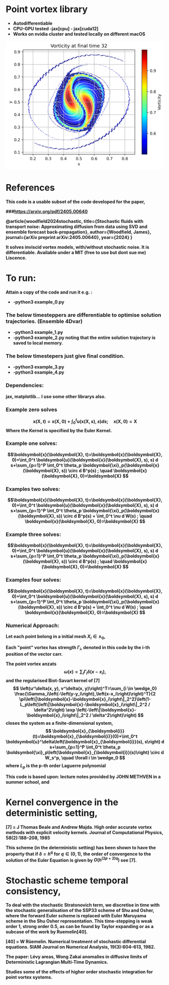 
# Point vortex library

- <strong>Autodifferentiable<strong>
- <strong>CPU-GPU tested -jax[cpu] - jax[cuda12]<strong>
- <strong>Works on nvidia cluster and tested locally on different macOS<strong>

![image of final solution](Final_time_vorticity.png)

# References 

This code is a usable subset of the code developed for the paper,

###https://arxiv.org/pdf/2405.00640

@article{woodfield2024stochastic,
  title={Stochastic fluids with transport noise: Approximating diffusion from data using SVD and ensemble forecast back-propagation},
  author={Woodfield, James},
  journal={arXiv preprint arXiv:2405.00640},
  year={2024}
}

It solves inviscid vortex models, with/without stochastic noise. It is differentiable. Available under a MIT (free to use but dont sue me) Liscence.  

# To run:
Attain a copy of the code and run it e.g. : 
- <strong>-python3 example_0.py<strong>

### The below timesteppers are differentiable to optimise solution trajectories. (Ensemble 4Dvar)
- <strong>-python3 example_1.py<strong>
- <strong>-python3 example_2.py<strong>
noting that the entire solution trajectory is saved to local memory. 

### The below timestepers just give final condition.
- <strong>-python3 example_3.py<strong>
- <strong>-python3 example_4.py<strong>

### Dependencies: 
jax, matplotlib... I use some other librarys also. 

### Example zero solves
$$\boldsymbol{x}(\boldsymbol{X}, t)=\boldsymbol{x}(\boldsymbol{X}, 0)+\int_0^t \boldsymbol{u}(\boldsymbol{x}(\boldsymbol{X}, s), s) d s; \quad \boldsymbol{x}(\boldsymbol{X}, 0)=\boldsymbol{X}
$$
Where the Kernel is specified by the Euler Kernel. 

### Example one solves: 
$$\boldsymbol{x}(\boldsymbol{X}, t)=\boldsymbol{x}(\boldsymbol{X}, 0)+\int_0^t \boldsymbol{u}(\boldsymbol{x}(\boldsymbol{X}, s), s) d s+\sum_{p=1}^P \int_0^t \theta_p \boldsymbol{\xi}_p(\boldsymbol{x}(\boldsymbol{X}, s)) \circ d B^p(s) ; \quad \boldsymbol{x}(\boldsymbol{X}, 0)=\boldsymbol{X}
$$

### Examples two solves: 
$$\boldsymbol{x}(\boldsymbol{X}, t)=\boldsymbol{x}(\boldsymbol{X}, 0)+\int_0^t \boldsymbol{u}(\boldsymbol{x}(\boldsymbol{X}, s), s) d s+\sum_{p=1}^P \int_0^t \theta_p \boldsymbol{\xi}_p(\boldsymbol{x}(\boldsymbol{X}, s)) \circ d B^p(s) +  \int_0^t \nu d W(s) ; \quad \boldsymbol{x}(\boldsymbol{X}, 0)=\boldsymbol{X}
$$

### Example three solves: 
$$\boldsymbol{x}(\boldsymbol{X}, t)=\boldsymbol{x}(\boldsymbol{X}, 0)+\int_0^t \boldsymbol{u}(\boldsymbol{x}(\boldsymbol{X}, s), s) d s+\sum_{p=1}^P \int_0^t \theta_p \boldsymbol{\xi}_p(\boldsymbol{x}(\boldsymbol{X}, s)) \circ d B^p(s) ; \quad \boldsymbol{x}(\boldsymbol{X}, 0)=\boldsymbol{X}
$$

### Examples four solves: 
$$\boldsymbol{x}(\boldsymbol{X}, t)=\boldsymbol{x}(\boldsymbol{X}, 0)+\int_0^t \boldsymbol{u}(\boldsymbol{x}(\boldsymbol{X}, s), s) d s+\sum_{p=1}^P \int_0^t \theta_p \boldsymbol{\xi}_p(\boldsymbol{x}(\boldsymbol{X}, s)) \circ d B^p(s) +  \int_0^t \nu d W(s) ; \quad \boldsymbol{x}(\boldsymbol{X}, 0)=\boldsymbol{X}
$$


### Numerical Approach:
Let each point belong in a initial mesh $X_{i}\in \wedge_0$, 

Each "point" vortex has strength $\Gamma_i$, denoted in this code by the i-th position of the vector carr.

The point vortex anzats 
$$
\omega(x)=\sum_i \Gamma_i \delta (x-x_i),
$$
and the regularised Biot-Savart kernel of [7]
$$
\left(u^\delta(x, y), v^\delta(x, y)\right)^T=\sum_{i \in \wedge_0} \frac{\Gamma_i\left(-\left(y-y_i\right),\left(x-x_i\right)\right)^T}{2 \pi\left\|\boldsymbol{x}-\boldsymbol{x}_i\right\|_2^2}\left(1-L_p\left(\left\|\boldsymbol{x}-\boldsymbol{x}_i\right\|_2^2 / \delta^2\right) \exp \left(-\left\|\boldsymbol{x}-\boldsymbol{x}_i\right\|_2^2 / \delta^2\right)\right)
$$
closes the system as a finite-dimensional system,
$$
 \boldsymbol{x}_{\boldsymbol{i}}(t)=\boldsymbol{x}_{\boldsymbol{i}}(0)+\int_0^t \boldsymbol{u}^\delta\left(\boldsymbol{x}_{\boldsymbol{i}}(s), s\right) d s+\sum_{p=1}^P \int_0^t \theta_p \boldsymbol{\xi}_p\left(\boldsymbol{x}_{\boldsymbol{i}}(s)\right) \circ d W_s^p, \quad \forall i \in \wedge_0 
$$
where $L_p$ is the p-th order Laguerre polynomial 


This code is based upon: lecture notes provided by JOHN METHVEN in a summer school, and 


# Kernel convergence in the deterministic setting,
[7] = J Thomas Beale and Andrew Majda. High order accurate vortex methods with explicit velocity kernels. Journal of Computational Physics, 58(2):188–208, 1985


This scheme (in the deterministic setting) has been shown to have the property that if $\delta=h^q$ for $q \in(0,1)$, the order of convergence to the solution of the Euler Equation is given by $O\left(h^{(2 p+2) q}\right)$ see [7].


# Stochastic scheme temporal consistency,

To deal with the stochastic Stratonovich term, we discretise in time with the stochastic generalisation of the SSP33 scheme of Shu and Osher, where the forward Euler scheme is replaced with Euler Maruyama scheme in the Shu Osher representation. This time-stepping is weak order 1, strong order 0.5, as can be found by Taylor expanding or as a subcase of the work by Ruemelin[40].


[40] = W Rüemelin. Numerical treatment of stochastic differential equations. SIAM Journal on Numerical Analysis,
19(3):604–613, 1982.



The paper: 
Lévy areas, Wong Zakai anomalies in diffusive limits of Deterministic Lagrangian Multi-Time Dynamics. 

Studies some of the effects of higher order stochastic integration for point vortex systems. 

